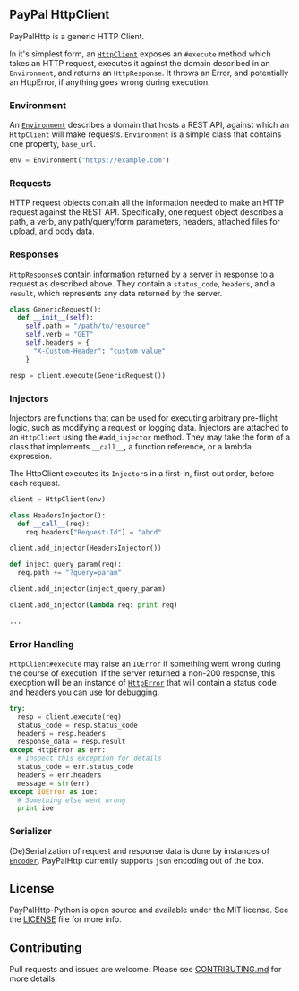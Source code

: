 ## PayPal HttpClient 
PayPalHttp is a generic HTTP Client.

In it's simplest form, an [`HttpClient`](paypalhttp/http_client.py) exposes an `#execute` method which takes an HTTP request, executes it against the domain described in an `Environment`, and returns an `HttpResponse`. It throws an Error, and potentially an HttpError, if anything goes wrong during execution.

### Environment

An [`Environment`](paypalhttp/environment.py) describes a domain that hosts a REST API, against which an `HttpClient` will make requests. `Environment` is a simple class that contains one property, `base_url`.

```py
env = Environment("https://example.com")
```

### Requests

HTTP request objects contain all the information needed to make an HTTP request against the REST API. Specifically, one request object describes a path, a verb, any path/query/form parameters, headers, attached files for upload, and body data.

### Responses

[`HttpResponse`](paypalhttp/http_response.py)s contain information returned by a server in response to a request as described above. They contain a `status_code`, `headers`, and a `result`, which represents any data returned by the server.

```py
class GenericRequest():
  def __init__(self):
    self.path = "/path/to/resource"
    self.verb = "GET"
    self.headers = {
      "X-Custom-Header": "custom value"
    }

resp = client.execute(GenericRequest())
```

### Injectors

Injectors are functions that can be used for executing arbitrary pre-flight logic, such as modifying a request or logging data. Injectors are attached to an `HttpClient` using the `#add_injector` method. They may take the form of a class that implements `__call__`, a function reference, or a lambda expression.

The HttpClient executes its `Injector`s in a first-in, first-out order, before each request.

```py
client = HttpClient(env)

class HeadersInjector():
  def __call__(req):
    req.headers["Request-Id"] = "abcd"

client.add_injector(HeadersInjector())

def inject_query_param(req):
  req.path += "?query=param"

client.add_injector(inject_query_param)

client.add_injector(lambda req: print req)

...
```

### Error Handling

`HttpClient#execute` may raise an `IOError` if something went wrong during the course of execution. If the server returned a non-200 response, this execption will be an instance of [`HttpError`](paypalhttp/http_error.py) that will contain a status code and headers you can use for debugging. 

```py
try:
  resp = client.execute(req)
  status_code = resp.status_code
  headers = resp.headers
  response_data = resp.result
except HttpError as err:
  # Inspect this exception for details
  status_code = err.status_code
  headers = err.headers
  message = str(err)
except IOError as ioe:
  # Something else went wrong
  print ioe
```

### Serializer
(De)Serialization of request and response data is done by instances of [`Encoder`](paypalhttp/encoder.py). PayPalHttp currently supports `json` encoding out of the box.

## License
PayPalHttp-Python is open source and available under the MIT license. See the [LICENSE](./LICENSE) file for more info.

## Contributing
Pull requests and issues are welcome. Please see [CONTRIBUTING.md](./CONTRIBUTING.md) for more details.
